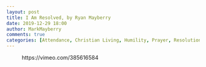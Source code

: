 ```yaml
---
layout: post
title: I Am Resolved, by Ryan Mayberry
date: 2019-12-29 18:00
author: MarkMayberry
comments: true
categories: [Attendance, Christian Living, Humility, Prayer, Resolutions, Sermon]
---
```

<!-- wp:core-embed/vimeo {"url":"https://vimeo.com/385616584","type":"video","providerNameSlug":"vimeo","className":"wp-embed-aspect-4-3 wp-has-aspect-ratio"} -->
<figure class="wp-block-embed-vimeo wp-block-embed is-type-video is-provider-vimeo wp-embed-aspect-4-3 wp-has-aspect-ratio"><div class="wp-block-embed__wrapper">
https://vimeo.com/385616584
</div></figure>
<!-- /wp:core-embed/vimeo -->
